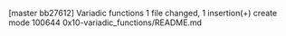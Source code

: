 [master bb27612] Variadic functions
 1 file changed, 1 insertion(+)
 create mode 100644 0x10-variadic_functions/README.md
